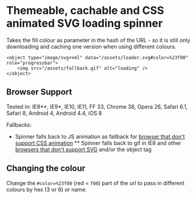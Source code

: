 Themeable, cachable and CSS animated SVG loading spinner
========================================================

Takes the fill colour as parameter in the hash of the URL - so it is still only downloading and caching one version when using different colours.

```
<object type="image/svg+xml" data="/assets/loader.svg#color=%23f00" role="progressbar">
	<img src="/assets/fallback.gif" alt="loading" />
</object>
```

Browser Support
---------------
Tested in: IE8**, IE9*, IE10, IE11, FF 33, Chrome 38, Opera 26, Safari 6.1, Safari 8, Android 4, Android 4.4, iOS 8


Fallbacks:
* Spinner falls back to JS animation as fallback for [browser that don't support CSS animation](http://caniuse.com/#feat=css-animation)
** Spinner falls back to gif in IE8 and other [browsers that don't support SVG](http://caniuse.com/#feat=svg) and/or the object tag

Changing the colour
-------------------
Change the `#color=%23f00` (red = `f00`) part of the url to pass in different colours by hex (3 or 6) or name.